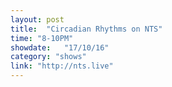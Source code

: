 ```yaml
---
layout: post
title:  "Circadian Rhythms on NTS"
time: "8-10PM"
showdate:   "17/10/16"
category: "shows"
link: "http://nts.live"
---
```

